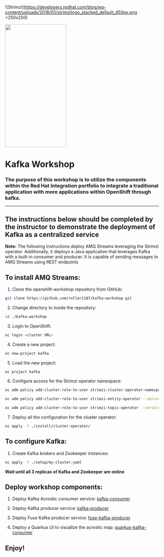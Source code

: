 ![Strimzi](https://developers.redhat.com/blog/wp-content/uploads/2018/05/strimzilogo_stacked_default_450px.png =250x250)

<img src="https://camo.githubusercontent.com/..." data-canonical-src="https://gyazo.com/eb5c5741b6a9a16c692170a41a49c858.png" width="200" height="400" />

# Kafka Workshop

### The purpose of this workshop is to utilize the components within the Red Hat Integration portfolio to integrate a traditional application with more applications within OpenShift through kafka. 

---

## The instructions below should be completed by the instructor to demonstrate the deployment of Kafka as a centralized service
 
**Note:** The following instructions deploy AMQ Streams leveraging the Strimzi operator. Additionally, it deploys a Java application that leverages Kafka with a built-in consumer and producer. It is capable of sending messages to AMQ Streams using REST endpoints

## To install AMQ Streams:

1) Clone the openshift-workshop repository from GitHub:
```sh
git clone https://github.com/roller1187/kafka-workshop.git
```

2) Change directory to inside the repository:
```sh
cd ./kafka-workshop
```

3) Login to OpenShift:
```sh
oc login <cluster URL>
```
4) Create a new project:
```sh 
oc new-project kafka
```

5) Load the new project:
```sh
oc project kafka
```

6) Configure access for the Strimzi operator namespace:
```sh
oc adm policy add-cluster-role-to-user strimzi-cluster-operator-namespaced --serviceaccount strimzi-cluster-operator -n kafka

oc adm policy add-cluster-role-to-user strimzi-entity-operator --serviceaccount strimzi-cluster-operator -n kafka

oc adm policy add-cluster-role-to-user strimzi-topic-operator --serviceaccount strimzi-cluster-operator -n kafka
```

7) Deploy all the configuration for the cluster operator:
```sh
oc apply -f ./install/cluster-operator/
```
## To configure Kafka:

1) Create Kafka brokers and Zookeeper instances:
```sh
oc apply -f ./setup/my-cluster.yaml
```

**Wait until all 3 replicas of Kafka and Zookeeper are online**

## Deploy workshop components:

1. Deploy Kafka Acrostic consumer service:
[kafka-consumer](https://github.com/roller1187/kafka-consumer)

2. Deploy Kafka producer service:
[kafka-producer](https://github.com/roller1187/kafka-producer)

3. Deploy Fuse Kafka producer service:
[fuse-kafka-producer](https://github.com/roller1187/fuse-kafka-producer)

4. Deploy a Quarkus UI to visualize the acrostic map:
[quarkus-kafka-consumer](https://github.com/roller1187/quarkus-kafka-consumer)

## Enjoy!
